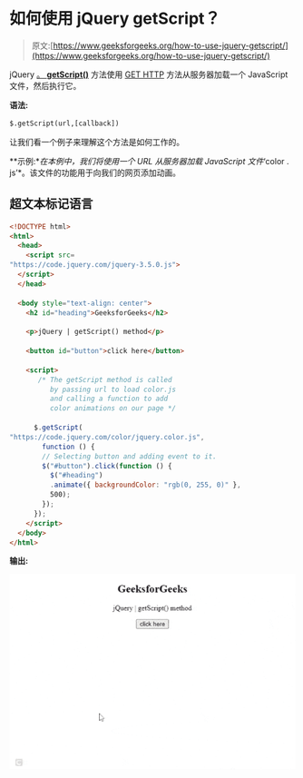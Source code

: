 # 如何使用 jQuery getScript？

> 原文:[https://www.geeksforgeeks.org/how-to-use-jquery-getscript/](https://www.geeksforgeeks.org/how-to-use-jquery-getscript/)

jQuery [。 **getScript()**](https://www.geeksforgeeks.org/jquery-getscript-method/) 方法使用 [GET HTTP](https://www.geeksforgeeks.org/http-get-post-methods-php/) 方法从服务器加载一个 JavaScript 文件，然后执行它。

**语法:**

```html
$.getScript(url,[callback])
```

让我们看一个例子来理解这个方法是如何工作的。

**示例:**在本例中，我们将使用一个 URL 从服务器加载 JavaScript 文件*‘color . js’*。该文件的功能用于向我们的网页添加动画。

## 超文本标记语言

```html
<!DOCTYPE html>
<html>
  <head>
    <script src=
"https://code.jquery.com/jquery-3.5.0.js">
  </script>
  </head>

  <body style="text-align: center">
    <h2 id="heading">GeeksforGeeks</h2>

    <p>jQuery | getScript() method</p>

    <button id="button">click here</button>

    <script>
       /* The getScript method is called 
          by passing url to load color.js 
          and calling a function to add 
          color animations on our page */

      $.getScript(
"https://code.jquery.com/color/jquery.color.js", 
        function () {
        // Selecting button and adding event to it.
        $("#button").click(function () {
          $("#heading")
          .animate({ backgroundColor: "rgb(0, 255, 0)" }, 
          500);
        });
      });
    </script>
  </body>
</html>
```

**输出:**

![](img/30dbbf3d30e186b8ee0fca45ff18cf66.png)
